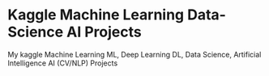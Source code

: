 # Kaggle Machine Learning Data-Science AI Projects
My kaggle Machine Learning ML, Deep Learning DL, Data Science, Artificial Intelligence AI (CV/NLP) Projects
